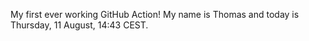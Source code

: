 My first ever working GitHub Action!
My name is Thomas and today is Thursday, 11 August, 14:43 CEST. 
